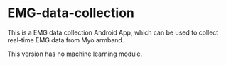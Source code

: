# EMG-data-collection

This is a EMG data collection Android App, which can be used to collect real-time EMG data from Myo armband.

This version has no machine learning module.
